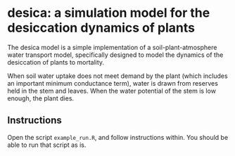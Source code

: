 # desica: a simulation model for the desiccation dynamics of plants


The desica model is a simple implementation of a soil-plant-atmosphere water transport model, specifically designed to model the dynamics of the desiccation of plants to mortality.

When soil water uptake does not meet demand by the plant (which includes an important minimum conductance term), water is drawn from reserves held in the stem and leaves. When the water potential of the stem is low enough, the plant dies.

## Instructions

Open the script `example_run.R`, and follow instructions within. You should be able to run that script as is.
